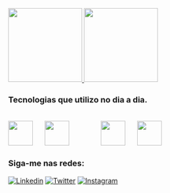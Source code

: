 <div align="left">
  <a href="https://github.com/flawiin">
    <img height="150em" src="https://github-readme-stats.vercel.app/api?username=flawiin&count_private=true&include_all_commits=true&show_icons=true&theme=dracula&hide_border=false&show_owner=true"/>
    <img height="150em" src="https://github-readme-stats.vercel.app/api/top-langs/?username=flawiin&theme=dracula&hide_border=false&&layout=compact"/>
  </a>
</div>


### Tecnologias que utilizo no dia a dia.

<div><br>
<img style="margin-right: 20px;" width="50px" height="50px" src="https://cdn.jsdelivr.net/gh/devicons/devicon/icons/javascript/javascript-original.svg"/>
<img style="margin-right: 60px;" width="50px" height="50px" src="https://cdn.jsdelivr.net/gh/devicons/devicon/icons/html5/html5-plain-wordmark.svg"/>
<img style="margin-right: 20px;" width="50px" height="50px" src="https://cdn.jsdelivr.net/gh/devicons/devicon/icons/css3/css3-plain-wordmark.svg"/>
<img style="margin-right: 20px;" width="50" height="50px" src="https://cdn.jsdelivr.net/gh/devicons/devicon/icons/git/git-original.svg"/>
</div>                                                                        
          
          
                    

### Siga-me nas redes:

[![Linkedin](https://img.shields.io/badge/LinkedIn-0077B5?style=for-the-badge&logo=linkedin&logoColor=white)](https://www.linkedin.com/in/flavio-pimentel-04833989/)
[![Twitter](https://img.shields.io/badge/Twitter-1DA1F2?style=for-the-badge&logo=twitter&logoColor=white)](https://twitter.com/real_pimentel)
[![Instagram](https://img.shields.io/badge/Instagram-E4405F?style=for-the-badge&logo=instagram&logoColor=white)](https://www.instagram.com/real_pimentel/)

          
          
          
          
